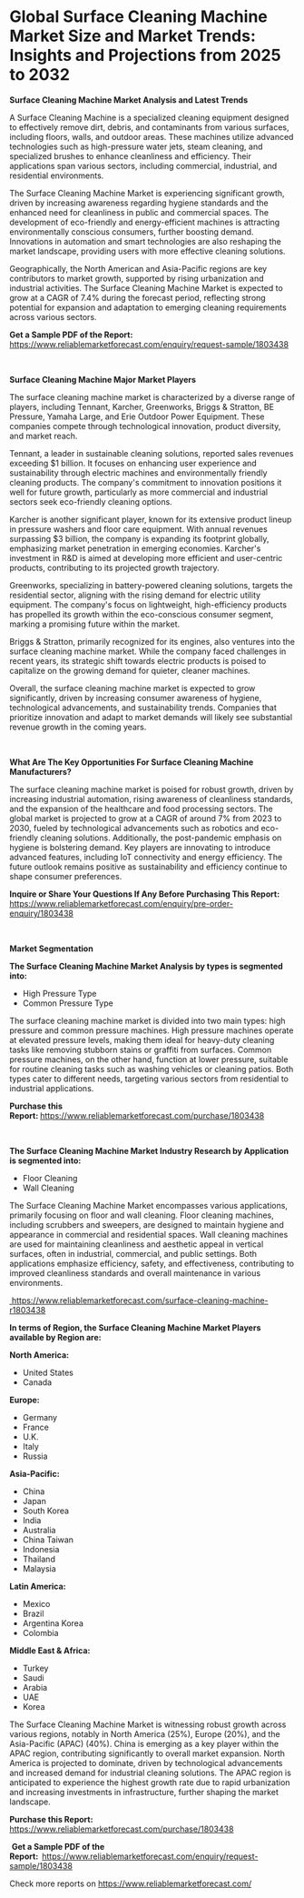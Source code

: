 <p><h1>Global Surface Cleaning Machine Market Size and Market Trends: Insights and Projections from 2025 to 2032</h1></p><p><strong>Surface Cleaning Machine Market Analysis and Latest Trends</strong></p>
<p><p>A Surface Cleaning Machine is a specialized cleaning equipment designed to effectively remove dirt, debris, and contaminants from various surfaces, including floors, walls, and outdoor areas. These machines utilize advanced technologies such as high-pressure water jets, steam cleaning, and specialized brushes to enhance cleanliness and efficiency. Their applications span various sectors, including commercial, industrial, and residential environments.</p><p>The Surface Cleaning Machine Market is experiencing significant growth, driven by increasing awareness regarding hygiene standards and the enhanced need for cleanliness in public and commercial spaces. The development of eco-friendly and energy-efficient machines is attracting environmentally conscious consumers, further boosting demand. Innovations in automation and smart technologies are also reshaping the market landscape, providing users with more effective cleaning solutions. </p><p>Geographically, the North American and Asia-Pacific regions are key contributors to market growth, supported by rising urbanization and industrial activities. The Surface Cleaning Machine Market is expected to grow at a CAGR of 7.4% during the forecast period, reflecting strong potential for expansion and adaptation to emerging cleaning requirements across various sectors.</p></p>
<p><strong>Get a Sample PDF of the Report:&nbsp;</strong> <a href="https://www.reliablemarketforecast.com/enquiry/request-sample/1803438?utm_campaign=1832&utm_medium=2&utm_source=Github&utm_content=ia&utm_term=10042025&utm_id=surface-cleaning-machine">https://www.reliablemarketforecast.com/enquiry/request-sample/1803438</a></p>
<p>&nbsp;</p>
<p><strong>Surface Cleaning Machine Major Market Players</strong></p>
<p><p>The surface cleaning machine market is characterized by a diverse range of players, including Tennant, Karcher, Greenworks, Briggs & Stratton, BE Pressure, Yamaha Large, and Erie Outdoor Power Equipment. These companies compete through technological innovation, product diversity, and market reach.</p><p>Tennant, a leader in sustainable cleaning solutions, reported sales revenues exceeding $1 billion. It focuses on enhancing user experience and sustainability through electric machines and environmentally friendly cleaning products. The company's commitment to innovation positions it well for future growth, particularly as more commercial and industrial sectors seek eco-friendly cleaning options.</p><p>Karcher is another significant player, known for its extensive product lineup in pressure washers and floor care equipment. With annual revenues surpassing $3 billion, the company is expanding its footprint globally, emphasizing market penetration in emerging economies. Karcher's investment in R&D is aimed at developing more efficient and user-centric products, contributing to its projected growth trajectory.</p><p>Greenworks, specializing in battery-powered cleaning solutions, targets the residential sector, aligning with the rising demand for electric utility equipment. The company's focus on lightweight, high-efficiency products has propelled its growth within the eco-conscious consumer segment, marking a promising future within the market.</p><p>Briggs & Stratton, primarily recognized for its engines, also ventures into the surface cleaning machine market. While the company faced challenges in recent years, its strategic shift towards electric products is poised to capitalize on the growing demand for quieter, cleaner machines. </p><p>Overall, the surface cleaning machine market is expected to grow significantly, driven by increasing consumer awareness of hygiene, technological advancements, and sustainability trends. Companies that prioritize innovation and adapt to market demands will likely see substantial revenue growth in the coming years.</p></p>
<p>&nbsp;</p>
<p><strong>What Are The Key Opportunities For Surface Cleaning Machine Manufacturers?</strong></p>
<p><p>The surface cleaning machine market is poised for robust growth, driven by increasing industrial automation, rising awareness of cleanliness standards, and the expansion of the healthcare and food processing sectors. The global market is projected to grow at a CAGR of around 7% from 2023 to 2030, fueled by technological advancements such as robotics and eco-friendly cleaning solutions. Additionally, the post-pandemic emphasis on hygiene is bolstering demand. Key players are innovating to introduce advanced features, including IoT connectivity and energy efficiency. The future outlook remains positive as sustainability and efficiency continue to shape consumer preferences.</p></p>
<p><strong>Inquire or Share Your Questions If Any Before Purchasing This Report:</strong> <a href="https://www.reliablemarketforecast.com/enquiry/pre-order-enquiry/1803438?utm_campaign=1832&utm_medium=2&utm_source=Github&utm_content=ia&utm_term=10042025&utm_id=surface-cleaning-machine">https://www.reliablemarketforecast.com/enquiry/pre-order-enquiry/1803438</a></p>
<p>&nbsp;</p>
<p><strong>Market Segmentation</strong></p>
<p><strong>The Surface Cleaning Machine Market Analysis by types is segmented into:</strong></p>
<p><ul><li>High Pressure Type</li><li>Common Pressure Type</li></ul></p>
<p><p>The surface cleaning machine market is divided into two main types: high pressure and common pressure machines. High pressure machines operate at elevated pressure levels, making them ideal for heavy-duty cleaning tasks like removing stubborn stains or graffiti from surfaces. Common pressure machines, on the other hand, function at lower pressure, suitable for routine cleaning tasks such as washing vehicles or cleaning patios. Both types cater to different needs, targeting various sectors from residential to industrial applications.</p></p>
<p><strong>Purchase this Report:&nbsp;</strong><a href="https://www.reliablemarketforecast.com/purchase/1803438?utm_campaign=1832&utm_medium=2&utm_source=Github&utm_content=ia&utm_term=10042025&utm_id=surface-cleaning-machine">https://www.reliablemarketforecast.com/purchase/1803438</a></p>
<p>&nbsp;</p>
<p><strong>The Surface Cleaning Machine Market Industry Research by Application is segmented into:</strong></p>
<p><ul><li>Floor Cleaning</li><li>Wall Cleaning</li></ul></p>
<p><p>The Surface Cleaning Machine Market encompasses various applications, primarily focusing on floor and wall cleaning. Floor cleaning machines, including scrubbers and sweepers, are designed to maintain hygiene and appearance in commercial and residential spaces. Wall cleaning machines are used for maintaining cleanliness and aesthetic appeal in vertical surfaces, often in industrial, commercial, and public settings. Both applications emphasize efficiency, safety, and effectiveness, contributing to improved cleanliness standards and overall maintenance in various environments.</p></p>
<p><a href="https://www.reliablemarketforecast.com/surface-cleaning-machine-r1803438?utm_campaign=1832&utm_medium=2&utm_source=Github&utm_content=ia&utm_term=10042025&utm_id=surface-cleaning-machine">&nbsp;https://www.reliablemarketforecast.com/surface-cleaning-machine-r1803438</a></p>
<p><strong>In terms of Region, the Surface Cleaning Machine Market Players available by Region are:</strong></p>
<p>
    <p> <strong> North America: </strong>
        <ul>
            <li>United States</li>
            <li>Canada</li>
        </ul>
        </p> 
    <p> <strong> Europe: </strong>
        <ul>
            <li>Germany</li>
            <li>France</li>
            <li>U.K.</li>
            <li>Italy</li>
            <li>Russia</li>
        </ul>
        </p> 
    <p> <strong> Asia-Pacific: </strong>
        <ul>
            <li>China</li>
            <li>Japan</li>
            <li>South Korea</li>
            <li>India</li>
            <li>Australia</li>
            <li>China Taiwan</li>
            <li>Indonesia</li>
            <li>Thailand</li>
            <li>Malaysia</li>
        </ul>
        </p> 
    <p> <strong> Latin America: </strong>
        <ul>
            <li>Mexico</li>
            <li>Brazil</li>
            <li>Argentina Korea</li>
            <li>Colombia</li>
        </ul>
        </p> 
    <p> <strong> Middle East & Africa: </strong>
        <ul>
            <li>Turkey</li>
            <li>Saudi</li>
            <li>Arabia</li>
            <li>UAE</li>
            <li>Korea</li>
        </ul>
    </p>
    </p>
<p><p>The Surface Cleaning Machine Market is witnessing robust growth across various regions, notably in North America (25%), Europe (20%), and the Asia-Pacific (APAC) (40%). China is emerging as a key player within the APAC region, contributing significantly to overall market expansion. North America is projected to dominate, driven by technological advancements and increased demand for industrial cleaning solutions. The APAC region is anticipated to experience the highest growth rate due to rapid urbanization and increasing investments in infrastructure, further shaping the market landscape.</p></p>
<p><strong>Purchase this Report: </strong><a href="https://www.reliablemarketforecast.com/purchase/1803438?utm_campaign=1832&utm_medium=2&utm_source=Github&utm_content=ia&utm_term=10042025&utm_id=surface-cleaning-machine">https://www.reliablemarketforecast.com/purchase/1803438</a></p>
<p>&nbsp;<strong>Get a Sample PDF of the Report:&nbsp;&nbsp;</strong><a href="https://www.reliablemarketforecast.com/enquiry/request-sample/1803438?utm_campaign=1832&utm_medium=2&utm_source=Github&utm_content=ia&utm_term=10042025&utm_id=surface-cleaning-machine">https://www.reliablemarketforecast.com/enquiry/request-sample/1803438</a></p>
<p><strong></strong></p>
<p>Check more reports on <a href="https://www.reliablemarketforecast.com/?utm_campaign=1832&utm_medium=2&utm_source=Github&utm_content=ia&utm_term=10042025&utm_id=surface-cleaning-machine">https://www.reliablemarketforecast.com/</a></p>